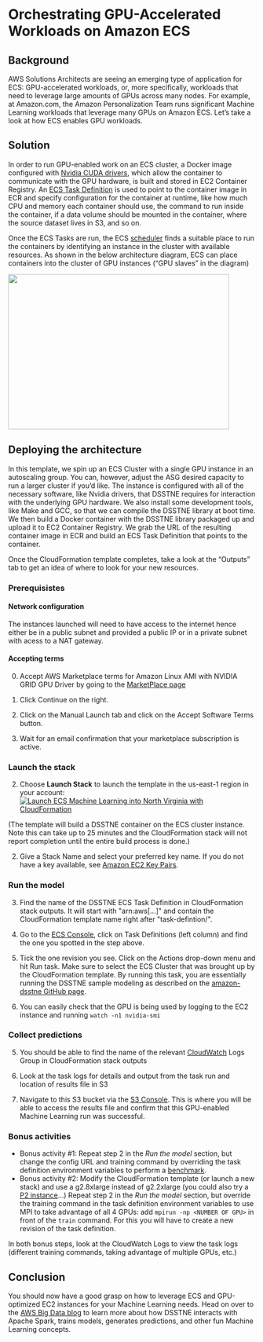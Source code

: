 
# Orchestrating GPU-Accelerated Workloads on Amazon ECS

## Background
AWS Solutions Architects are seeing an emerging type of application for ECS: GPU-accelerated workloads, or, more specifically, workloads that need to leverage large amounts of GPUs across many nodes. For example, at Amazon.com, the Amazon Personalization Team runs significant Machine Learning workloads that leverage many GPUs on Amazon ECS. Let’s take a look at how ECS enables GPU workloads. 

## Solution

In order to run GPU-enabled work on an ECS cluster, a Docker image configured with [Nvidia CUDA drivers][1], which allow the container to communicate with the GPU hardware, is built and stored in EC2 Container Registry. An [ECS Task Definition][2] is used to point to the container image in ECR and specify configuration for the container at runtime, like how much CPU and memory each container should use, the command to run inside the container, if a data volume should be mounted in the container, where the source dataset lives in S3, and so on. 

Once the ECS Tasks are run, the ECS [scheduler][3] finds a suitable place to run the containers by identifying an instance in the cluster with available resources. As shown in the below architecture diagram, ECS can place containers into the cluster of GPU instances (“GPU slaves” in the diagram)

<img src="https://s3.amazonaws.com/ecs-machine-learning/architecture.png" width="450" height="316">

## Deploying the architecture

In this template, we spin up an ECS Cluster with a single GPU instance in an autoscaling group. You can, however, adjust the ASG desired capacity to run a larger cluster if you’d like. The instance is configured with all of the necessary software, like Nvidia drivers, that DSSTNE requires for interaction with the underlying GPU hardware. We also install some development tools, like Make and GCC, so that we can compile the DSSTNE library at boot time. We then build a Docker container with the DSSTNE library packaged up and upload it to EC2 Container Registry. We grab the URL of the resulting container image in ECR and build an ECS Task Definition that points to the container. 

Once the CloudFormation template completes, take a look at the “Outputs” tab to get an idea of where to look for your new resources. 

### Prerequisistes

#### Network configuration
The instances launched will need to have access to the internet hence either be in a public subnet and provided a public IP or in a private subnet with acess to a NAT gateway.

#### Accepting terms

0. Accept AWS Marketplace terms for Amazon Linux AMI with NVIDIA GRID GPU Driver by going to the [MarketPlace page][9]

1. Click Continue on the right.

2. Click on the Manual Launch tab and click on the Accept Software Terms button.

3. Wait for an email confirmation that your marketplace subscription is active.

### Launch the stack

2. Choose **Launch Stack** to launch the template in the us-east-1 region in your account:
[![Launch ECS Machine Learning into North Virginia with CloudFormation](http://docs.aws.amazon.com/AWSCloudFormation/latest/UserGuide/images/cloudformation-launch-stack-button.png)](https://console.aws.amazon.com/cloudformation/home?region=us-east-1#/stacks/new?stackName=ecs-machine-learning&templateURL=https://s3.amazonaws.com/ecs-machine-learning/machinelearning.template)

(The template will build a DSSTNE container on the ECS cluster instance. Note this can take up to 25 minutes and the CloudFormation stack will not report completion until the entire build process is done.)

2. Give a Stack Name and select your preferred key name. If you do not have a key available, see [Amazon EC2 Key Pairs][4].

### Run the model

3. Find the name of the DSSTNE ECS Task Definition in CloudFormation stack outputs. It will start with "arn:aws[...]" and contain the CloudFormation template name right after "task-defintion/".

4. Go to the [ECS Console][10], click on Task Definitions (left column) and find the one you spotted in the step above. 

5. Tick the one revision you see. Click on the Actions drop-down menu and hit Run task. Make sure to select the  ECS Cluster that was brought up by the CloudFormation template. By running this task, you are essentially running the DSSTNE sample modeling as described on the [amazon-dsstne GitHub page][5].

6. You can easily check that the  GPU is being used by logging to the EC2 instance and running `watch -n1 nvidia-smi`

### Collect predictions

5. You should be able to find the name of the relevant [CloudWatch][7] Logs Group in CloudFormation stack outputs

6. Look at the task logs for details and output from the task run and location of results file in S3

8. Navigate to this S3 bucket via the [S3 Console][11]. This is where you will be able to access the results file and confirm that this GPU-enabled Machine Learning run was successful.

### Bonus activities
- Bonus activity #1: Repeat step 2 in the *Run the model* section, but change the config URL and training command by overriding the task definition environment variables to perform a [benchmark][6].
- Bonus activity #2: Modify the CloudFormation template (or launch a new stack) and use a g2.8xlarge instead of g2.2xlarge (you could also try a [P2 instance][12]...) Repeat step 2 in the *Run the model* section, but override the training command in the task definition environment variables to use MPI to take advantage of all 4 GPUs: add `mpirun -np <NUMBER OF GPU>` in front of the `train` command. For this you will have to create a new revision of the task definition.

In both bonus steps, look at the CloudWatch Logs to view the task logs (different training commands, taking advantage of multiple GPUs, etc.)

## Conclusion

You should now have a good grasp on how to leverage ECS and GPU-optimized EC2 instances for your Machine Learning needs. Head on over to the [AWS Big Data blog][8] to learn more about how DSSTNE interacts with Apache Spark, trains models, generates predictions, and other fun Machine Learning concepts. 


[1]: http://www.nvidia.com/object/cuda_home_new.html
[2]: http://docs.aws.amazon.com/AmazonECS/latest/developerguide/task_defintions.html
[3]: http://docs.aws.amazon.com/AmazonECS/latest/developerguide/scheduling_tasks.html
[4]: http://docs.aws.amazon.com/AWSEC2/latest/UserGuide/ec2-key-pairs.html
[5]: https://github.com/amznlabs/amazon-dsstne/blob/master/docs/getting_started/examples.md
[6]: https://github.com/amznlabs/amazon-dsstne/blob/master/benchmarks/Benchmark.md
[7]: https://console.aws.amazon.com/cloudwatch/home
[8]: https://blogs.aws.amazon.com/bigdata/post/TxGEL8IJ0CAXTK/Generating-Recommendations-at-Amazon-Scale-with-Apache-Spark-and-Amazon-DSSTNE
[9]: https://aws.amazon.com/marketplace/pp/B00FYCDDTE
[10]: https://console.aws.amazon.com/ecs/
[11]: https://console.aws.amazon.com/s3/home
[12]: https://aws.amazon.com/ec2/instance-types/p2/
